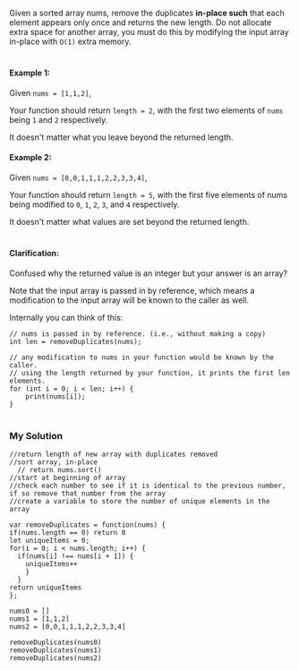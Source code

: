 Given a sorted array nums, remove the duplicates <b>in-place such</b> that each element appears only once and returns the new length.
Do not allocate extra space for another array, you must do this by modifying the input array in-place with `O(1)` extra memory.

#

#### Example 1:

Given `nums = [1,1,2]`,

Your function should return `length = 2`, with the first two elements of `nums` being `1` and `2` respectively.

It doesn't matter what you leave beyond the returned length.

#### Example 2:

Given `nums = [0,0,1,1,1,2,2,3,3,4]`,

Your function should return `length = 5`, with the first five elements of nums being modified to `0`, `1`, `2`, `3`, and `4` respectively.

It doesn't matter what values are set beyond the returned length.

#

#### Clarification:

Confused why the returned value is an integer but your answer is an array?

Note that the input array is passed in by reference, which means a modification to the input array will be known to the caller as well.

Internally you can think of this:

````
// nums is passed in by reference. (i.e., without making a copy)
int len = removeDuplicates(nums);

// any modification to nums in your function would be known by the caller.
// using the length returned by your function, it prints the first len elements.
for (int i = 0; i < len; i++) {
    print(nums[i]);
}
````
# 
### My Solution


````
//return length of new array with duplicates removed
//sort array, in-place
  // return nums.sort()
//start at beginning of array
//check each number to see if it is identical to the previous number, if so remove that number from the array
//create a variable to store the number of unique elements in the array
````
```
var removeDuplicates = function(nums) {
if(nums.length == 0) return 0
let uniqueItems = 0;
for(i = 0; i < nums.length; i++) {
  if(nums[i] !== nums[i + 1]) {
    uniqueItems++
    }
  }
return uniqueItems   
};

nums0 = []
nums1 = [1,1,2]
nums2 = [0,0,1,1,1,2,2,3,3,4]

removeDuplicates(nums0)
removeDuplicates(nums1)
removeDuplicates(nums2)
```
